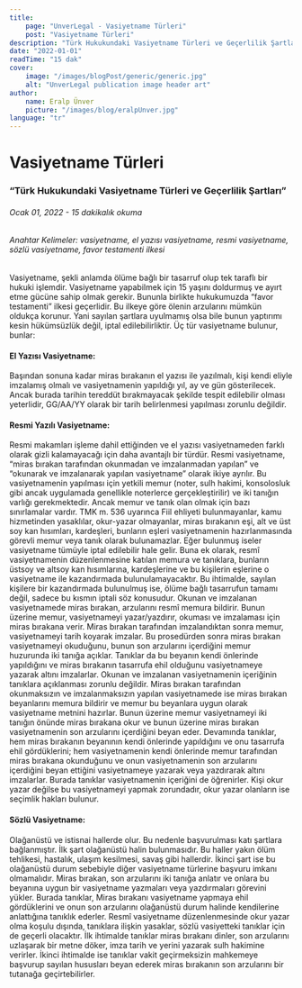 ```yaml
---
title:
    page: "UnverLegal - Vasiyetname Türleri"
    post: "Vasiyetname Türleri"
description: "Türk Hukukundaki Vasiyetname Türleri ve Geçerlilik Şartları"
date: "2022-01-01"
readTime: "15 dak"
cover:
    image: "/images/blogPost/generic/generic.jpg"
    alt: "UnverLegal publication image header art"
author:
    name: Eralp Ünver
    picture: "/images/blog/eralpUnver.jpg"
language: "tr"
---
```


# Vasiyetname Türleri

### “Türk Hukukundaki Vasiyetname Türleri ve Geçerlilik Şartları”

###### Ocak 01, 2022 - 15 dakikalık okuma
###### Anahtar Kelimeler: vasiyetname, el yazısı vasiyetname, resmi vasiyetname, sözlü vasiyetname, favor testamenti ilkesi

Vasiyetname, şekli anlamda ölüme bağlı bir tasarruf olup tek taraflı bir hukuki işlemdir. Vasiyetname yapabilmek için 15 yaşını doldurmuş ve ayırt etme gücüne sahip olmak gerekir. Bununla birlikte hukukumuzda “favor testamenti” ilkesi geçerlidir. Bu ilkeye göre ölenin arzularını mümkün oldukça korunur. Yani sayılan şartlara uyulmamış olsa bile bunun yaptırımı kesin hükümsüzlük değil, iptal edilebilirliktir. Üç tür vasiyetname bulunur, bunlar:

#### El Yazısı Vasiyetname: 
Başından sonuna kadar miras bırakanın el yazısı ile yazılmalı, kişi kendi eliyle imzalamış olmalı ve vasiyetnamenin yapıldığı yıl, ay ve gün gösterilecek. Ancak burada tarihin tereddüt bırakmayacak şekilde tespit edilebilir olması yeterlidir, GG/AA/YY olarak bir tarih belirlenmesi yapılması zorunlu değildir. 

#### Resmi Yazılı Vasiyetname: 
Resmi makamları işleme dahil ettiğinden ve el yazısı vasiyetnameden farklı olarak gizli kalamayacağı için daha avantajlı bir türdür. Resmi vasiyetname, “miras bırakan tarafından okunmadan ve imzalanmadan yapılan” ve “okunarak ve imzalanarak yapılan vasiyetname” olarak ikiye ayrılır. Bu vasiyetnamenin yapılması için yetkili memur (noter, sulh hakimi, konsolosluk gibi ancak uygulamada genellikle noterlerce gerçekleştirilir) ve iki tanığın varlığı gerekmektedir. Ancak memur ve tanık olan olmak için bazı sınırlamalar vardır. TMK m. 536 uyarınca Fiil ehliyeti bulunmayanlar, kamu hizmetinden yasaklılar, okur-yazar olmayanlar, miras bırakanın eşi, alt ve üst soy kan hısımları, kardeşleri, bunların eşleri vasiyetnamenin hazırlanmasında görevli memur veya tanık olarak bulunamazlar. Eğer bulunmuş iseler vasiyetname tümüyle iptal edilebilir hale gelir. Buna ek olarak, resmî vasiyetnamenin düzenlenmesine katılan memura ve tanıklara, bunların üstsoy ve altsoy kan hısımlarına, kardeşlerine ve bu kişilerin eşlerine o vasiyetname ile kazandırmada bulunulamayacaktır. Bu ihtimalde, sayılan kişilere bir kazandırmada bulunulmuş ise, ölüme bağlı tasarrufun tamamı değil, sadece bu kısmın iptali söz konusudur. Okunan ve imzalanan vasiyetnamede miras bırakan, arzularını resmî memura bildirir. Bunun üzerine memur, vasiyetnameyi yazar/yazdırır, okuması ve imzalaması için miras bırakana verir. Miras bırakan tarafından imzalandıktan sonra memur, vasiyetnameyi tarih koyarak imzalar. Bu prosedürden sonra miras bırakan vasiyetnameyi okuduğunu, bunun son arzularını içerdiğini memur huzurunda iki tanığa açıklar. Tanıklar da bu beyanın kendi önlerinde yapıldığını ve miras bırakanın tasarrufa ehil olduğunu vasiyetnameye yazarak altını imzalarlar. Okunan ve imzalanan vasiyetnamenin içeriğinin tanıklara açıklanması zorunlu değildir. Miras bırakan tarafından okunmaksızın ve imzalanmaksızın yapılan vasiyetnamede ise miras bırakan beyanlarını memura bildirir ve memur bu beyanlara uygun olarak vasiyetname metnini hazırlar. Bunun üzerine memur vasiyetnameyi iki tanığın önünde miras bırakana okur ve bunun üzerine miras bırakan vasiyetnamenin son arzularını içerdiğini beyan eder. Devamında tanıklar, hem miras bırakanın beyanının kendi önlerinde yapıldığını ve onu tasarrufa ehil gördüklerini; hem vasiyetnamenin kendi önlerinde memur tarafından miras bırakana okunduğunu ve onun vasiyetnamenin son arzularını içerdiğini beyan ettiğini vasiyetnameye yazarak veya yazdırarak altını imzalarlar. Burada tanıklar vasiyetnamenin içeriğini de öğrenirler. Kişi okur yazar değilse bu vasiyetnameyi yapmak zorundadır, okur yazar olanların ise seçimlik hakları bulunur.

#### Sözlü Vasiyetname: 
Olağanüstü ve istisnai hallerde olur. Bu nedenle başvurulması katı şartlara bağlanmıştır. İlk şart olağanüstü halin bulunmasıdır. Bu haller yakın ölüm tehlikesi, hastalık, ulaşım kesilmesi, savaş gibi hallerdir. İkinci şart ise bu olağanüstü durum sebebiyle diğer vasiyetname türlerine başvuru imkanı olmamalıdır. Miras bırakan, son arzularını iki tanığa anlatır ve onlara bu beyanına uygun bir vasiyetname yazmaları veya yazdırmaları görevini yükler. Burada tanıklar, Miras bırakanı vasiyetname yapmaya ehil gördüklerini ve onun son arzularını olağanüstü durum halinde kendilerine anlattığına tanıklık ederler. Resmî vasiyetname düzenlenmesinde okur yazar olma koşulu dışında, tanıklara ilişkin yasaklar, sözlü vasiyetteki tanıklar için de geçerli olacaktır. İlk ihtimalde tanıklar miras bırakanı dinler, son arzularını uzlaşarak bir metne döker, imza tarih ve yerini yazarak sulh hakimine verirler. İkinci ihtimalde ise tanıklar vakit geçirmeksizin mahkemeye başvurup sayılan hususları beyan ederek miras bırakanın son arzularını bir tutanağa geçirtebilirler. 